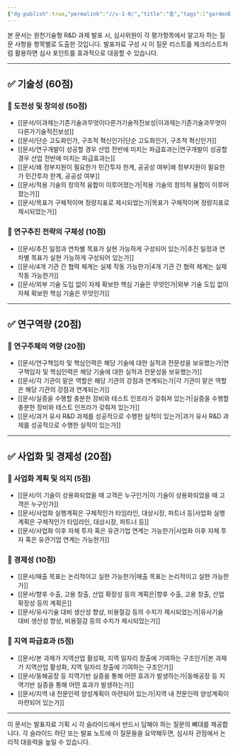 ```yaml
---
{"dg-publish":true,"permalink":"//v-1-0/","title":"홈","tags":["gardenEntry"]}
---
```




본 문서는 원천기술형 R&D 과제 발표 시, 심사위원이 각 평가항목에서 알고자 하는 질문 사항을 항목별로 도출한 것입니다. 발표자료 구성 시 이 질문 리스트를 체크리스트처럼 활용하면 심사 포인트를 효과적으로 대응할 수 있습니다.

---

## ✅ 기술성 (60점)

### 🔹 도전성 및 창의성 (50점)
- [[문서/이과제는기존기술과무엇이다른가기술적진보성\|이과제는기존기술과무엇이다른가기술적진보성]] 
- [[문서/단순 고도화인가, 구조적 혁신인가\|단순 고도화인가, 구조적 혁신인가]] 
- [[문서/연구개발이 성공할 경우 산업 전반에 미치는 파급효과는\|연구개발이 성공할 경우 산업 전반에 미치는 파급효과는]] 
- [[문서/왜 정부지원이 필요한가 민간투자 한계, 공공성 여부\|왜 정부지원이 필요한가 민간투자 한계, 공공성 여부]]  
- [[문서/적용 기술의 창의적 융합이 이루어졌는가\|적용 기술의 창의적 융합이 이루어졌는가]] 
- [[문서/목표가 구체적이며 정량지표로 제시되었는가\|목표가 구체적이며 정량지표로 제시되었는가]] 

### 🔹 연구추진 전략의 구체성 (10점)
- [[문서/추진 일정과 연차별 목표가 실현 가능하게 구성되어 있는가\|추진 일정과 연차별 목표가 실현 가능하게 구성되어 있는가]] 
- [[문서/4개 기관 간 협력 체계는 실제 작동 가능한가\|4개 기관 간 협력 체계는 실제 작동 가능한가]] 
- [[문서/외부 기술 도입 없이 자체 확보한 핵심 기술은 무엇인가\|외부 기술 도입 없이 자체 확보한 핵심 기술은 무엇인가]] 

---

## ✅ 연구역량 (20점)

### 🔹 연구주체의 역량 (20점)
- [[문서/연구책임자 및 핵심인력은 해당 기술에 대한 실적과 전문성을 보유했는가\|연구책임자 및 핵심인력은 해당 기술에 대한 실적과 전문성을 보유했는가]] 
- [[문서/각 기관이 맡은 역할은 해당 기관의 강점과 연계되는가\|각 기관이 맡은 역할은 해당 기관의 강점과 연계되는가]]
- [[문서/실증을 수행할 충분한 장비와 테스트 인프라가 갖춰져 있는가\|실증을 수행할 충분한 장비와 테스트 인프라가 갖춰져 있는가]] 
- [[문서/과거 유사 R&D 과제를 성공적으로 수행한 실적이 있는가\|과거 유사 R&D 과제를 성공적으로 수행한 실적이 있는가]]

---

## ✅ 사업화 및 경제성 (20점)

### 🔹 사업화 계획 및 의지 (5점)
- [[문서/이 기술이 상용화되었을 때 고객은 누구인가\|이 기술이 상용화되었을 때 고객은 누구인가]]
- [[문서/사업화 실행계획은 구체적인가 타임라인, 대상시장, 파트너 등\|사업화 실행계획은 구체적인가 타임라인, 대상시장, 파트너 등]]
- [[문서/사업화 이후 자체 투자 혹은 유관기업 연계는 가능한가\|사업화 이후 자체 투자 혹은 유관기업 연계는 가능한가]]

### 🔹 경제성 (10점)
- [[문서/매출 목표는 논리적이고 실현 가능한가\|매출 목표는 논리적이고 실현 가능한가]]
- [[문서/향후 수출, 고용 창출, 산업 확장성 등의 계획은\|향후 수출, 고용 창출, 산업 확장성 등의 계획은]]
- [[문서/유사기술 대비 생산성 향상, 비용절감 등의 수치가 제시되었는가\|유사기술 대비 생산성 향상, 비용절감 등의 수치가 제시되었는가]]

### 🔹 지역 파급효과 (5점)
- [[문서/본 과제가 지역산업 활성화, 지역 일자리 창출에 기여하는 구조인가\|본 과제가 지역산업 활성화, 지역 일자리 창출에 기여하는 구조인가]]
- [[문서/동해공장 등 지역기반 실증을 통해 어떤 효과가 발생하는가\|동해공장 등 지역기반 실증을 통해 어떤 효과가 발생하는가]] 
- [[문서/지역 내 전문인력 양성계획이 마련되어 있는가\|지역 내 전문인력 양성계획이 마련되어 있는가]]

---

이 문서는 발표자료 기획 시 각 슬라이드에서 반드시 답해야 하는 질문의 뼈대를 제공합니다. 각 슬라이드 하단 또는 발표 노트에 이 질문들을 요약해두면, 심사자 관점에서 논리적 대응력을 높일 수 있습니다.

